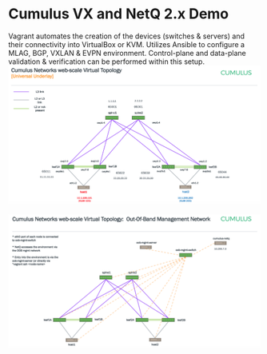 # Cumulus VX and NetQ 2.x Demo

Vagrant automates the creation of the devices (switches & servers) and their connectivity into VirtualBox or KVM.
Utilizes Ansible to configure a MLAG, BGP, VXLAN & EVPN environment.
Control-plane and data-plane validation & verification can be performed within this setup.
&nbsp;
&nbsp;
![Topology](./Webscale-Topology.png)
&nbsp;
&nbsp;
![Topology](./Webscale-Topology-OOB-Mgmt-Network.png)
